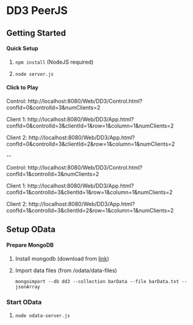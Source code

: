 # DD3 PeerJS 

## Getting Started

#### Quick Setup

1. `npm install` (NodeJS required)

2. `node server.js`

#### Click to Play

Control: http://localhost:8080/Web/DD3/Control.html?confId=0&controlId=3&numClients=2 

Client 1: http://localhost:8080/Web/DD3/App.html?confId=0&controlId=3&clientId=1&row=1&column=1&numClients=2 

Client 2: http://localhost:8080/Web/DD3/App.html?confId=0&controlId=3&clientId=2&row=1&column=1&numClients=2

--

Control: http://localhost:8080/Web/DD3/Control.html?confId=1&controlId=3&numClients=2 

Client 1: http://localhost:8080/Web/DD3/App.html?confId=1&controlId=3&clientId=1&row=1&column=1&numClients=2 

Client 2: http://localhost:8080/Web/DD3/App.html?confId=1&controlId=3&clientId=2&row=1&column=1&numClients=2

## Setup OData

#### Prepare MongoDB

1. Install mongodb (download from [link](https://www.mongodb.com/download-center#community))

2. Import data files (from /odata/data-files)
    
    `mongoimport --db dd3 --collection barData --file barData.txt --jsonArray`

### Start OData

1. `node odata-server.js`

